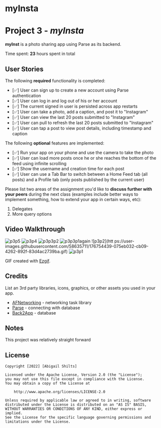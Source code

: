 # myInsta

# Project 3 - *myInsta*

**myInst** is a photo sharing app using Parse as its backend.

Time spent: **23** hours spent in total

## User Stories

The following **required** functionality is completed:

- [✅] User can sign up to create a new account using Parse authentication
- [✅] User can log in and log out of his or her account
- [✅] The current signed in user is persisted across app restarts
- [✅] User can take a photo, add a caption, and post it to "Instagram"
- [✅] User can view the last 20 posts submitted to "Instagram"
- [✅] User can pull to refresh the last 20 posts submitted to "Instagram"
- [✅] User can tap a post to view post details, including timestamp and caption

The following **optional** features are implemented:

- [✅] Run your app on your phone and use the camera to take the photo
- [✅] User can load more posts once he or she reaches the bottom of the feed using infinite scrolling
- [✅] Show the username and creation time for each post
- [✅] User can use a Tab Bar to switch between a Home Feed tab (all posts) and a Profile tab (only posts published by the current user)


Please list two areas of the assignment you'd like to **discuss further with your peers** during the next class (examples include better ways to implement something, how to extend your app in certain ways, etc):

1. Delegates
2. More query options

## Video Walkthrough
![p3p5](https://user-images.githubusercontent.com/58635711/176754305-ebca01fd-45ed-42ec-861b-d7003bd4d99d.gif)
![p3p4](https://user-images.githubusercontent.com/58635711/176754339-08b6be8a-ab18-4bb8-a8d5-8914ace9f6c5.gif)
![p3p3p2](https://user-images.githubusercontent.com/58635711/176755379-04fa1b57-2097-446d-83c3-d91ac2b58168.gif)
![p3p3p1again](https://user-images.githubusercontent.com/58635711/176755738-cacaefa4-b97d-4638-b8dd-0b31e5f66e84.gif)
![p3p2](htt ps://user-images.githubusercontent.com/58635711/176754439-075eb032-cb09-4262-892f-83d4ac2739ba.gif)
![p3p1](https://user-images.githubusercontent.com/58635711/176754458-9bf43569-816a-4586-b786-50e2f5a6b796.gif)


GIF created with [Ezgif](https://ezgif.com/gif-to-mov).

## Credits

List an 3rd party libraries, icons, graphics, or other assets you used in your app.

- [AFNetworking](https://github.com/AFNetworking/AFNetworking) - networking task library
- [Parse](https://parseplatform.org/) - connecting with database
- [Back2App](https://www.back4app.com/) - database

## Notes

This project was relatively straight forward

## License

    Copyright [2022] [Abigail Shilts]

    Licensed under the Apache License, Version 2.0 (the "License");
    you may not use this file except in compliance with the License.
    You may obtain a copy of the License at

        http://www.apache.org/licenses/LICENSE-2.0

    Unless required by applicable law or agreed to in writing, software
    distributed under the License is distributed on an "AS IS" BASIS,
    WITHOUT WARRANTIES OR CONDITIONS OF ANY KIND, either express or implied.
    See the License for the specific language governing permissions and
    limitations under the License.
